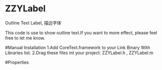 # ZZYLabel
Outline Text Label, 描边字体

This code is use to show outline text.If you want to more effect, please feel free to let me know.

#Manual Installation
1.Add CoreText.framework to your Link Binary With Libraries list.
2.Drag these files int your project: ZZYLabel.h , ZZYLabel.m

#Properties
